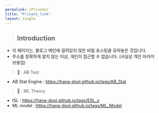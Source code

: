 ```yaml
---
permalink: /Private/
title: "Private_link"
layout: single
---
```


> ## Introduction 

- 이 페이지는, 블로그 메인에 걸려있지 않은 비밀 포스팅을 모아놓은 것입니다.
- 주소를 정확하게 알지 않는 이상, 개인이 접근할 수 없습니다. (사실상 개인 아카이브용임)

> 📕 : AB Test 

- AB Stat Engine : <https://hana-dool.github.io/tags/AB_Stat>

> 📗 : ML Theory

- ISL : <https://hana-dool.github.io/tags/ESL_x>
- ML model : <https://hana-dool.github.io/tags/ML_Model>

